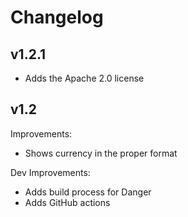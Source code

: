 # Changelog

## v1.2.1
- Adds the Apache 2.0 license

## v1.2

Improvements:
- Shows currency in the proper format

Dev Improvements:
- Adds build process for Danger
- Adds GitHub actions